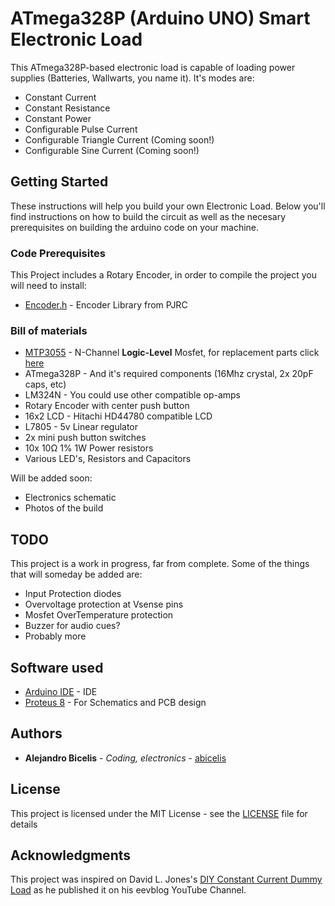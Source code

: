 # ATmega328P (Arduino UNO) Smart Electronic Load #

This ATmega328P-based electronic load is capable of loading power supplies (Batteries, Wallwarts, you name it). It's modes are:

* Constant Current
* Constant Resistance
* Constant Power
* Configurable Pulse Current
* Configurable Triangle Current	(Coming soon!)
* Configurable Sine Current (Coming soon!)



## Getting Started

These instructions will help you build your own Electronic Load. Below you'll find instructions on how to build the circuit as well as the necesary prerequisites on building the arduino code on your machine.

### Code Prerequisites

This Project includes a Rotary Encoder, in order to compile the project you will need to install: 

* [Encoder.h](https://www.pjrc.com/teensy/td_libs_Encoder.html) - Encoder Library from PJRC

### Bill of materials ###

* [MTP3055](http://www.bg-electronics.de/datenblaetter/Transistoren/MTP3055.pdf) - N-Channel **Logic-Level** Mosfet, for replacement parts click [here](http://www.allxref.com/search.htm?part=Mtp3055)
* ATmega328P - And it's required components (16Mhz crystal, 2x 20pF caps, etc)
* LM324N - You could use other compatible op-amps
* Rotary Encoder with center push button
* 16x2 LCD - Hitachi HD44780 compatible LCD
* L7805 - 5v Linear regulator
* 2x mini push button switches
* 10x 10Ω 1% 1W Power resistors
* Various LED's, Resistors and Capacitors


Will be added soon:

* Electronics schematic
* Photos of the build

## TODO

This project is a work in progress, far from complete. Some of the things that will someday be added are:

* Input Protection diodes
* Overvoltage protection at Vsense pins
* Mosfet OverTemperature protection
* Buzzer for audio cues?
* Probably more


## Software used

* [Arduino IDE](https://www.arduino.cc/en/Main/Software) - IDE
* [Proteus 8](https://www.labcenter.com/) - For Schematics and PCB design

## Authors

* **Alejandro Bicelis** - *Coding, electronics* - [abicelis](https://github.com/abicelis)

## License

This project is licensed under the MIT License - see the [LICENSE](https://github.com/abicelis/ElectronicLoad/blob/master/LICENSE) file for details

## Acknowledgments

This project was inspired on David L. Jones's [DIY Constant Current Dummy Load](https://www.youtube.com/watch?v=8xX2SVcItOA) as he published it on his eevblog YouTube Channel.  

